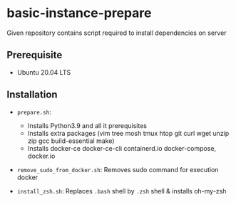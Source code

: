 # basic-instance-prepare
Given repository contains script required to install dependencies on server

## Prerequisite

* Ubuntu 20.04 LTS

## Installation

* `prepare.sh`:
    * Installs Python3.9 and all it prerequisites
    * Installs extra packages (vim tree mosh tmux htop git curl wget unzip zip gcc build-essential make)
    * Installs docker-ce docker-ce-cli containerd.io docker-compose, docker.io

* `remove_sudo_from_docker.sh`: Removes sudo command for execution docker
* `install_zsh.sh`: Replaces `.bash` shell by `.zsh` shell & installs oh-my-zsh
